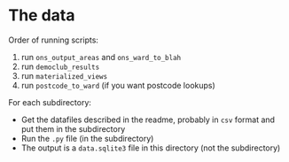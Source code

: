 # The data

Order of running scripts:

1. run `ons_output_areas` and `ons_ward_to_blah`
2. run `democlub_results`
3. run `materialized_views`
4. run `postcode_to_ward` (if you want postcode lookups)

For each subdirectory:

* Get the datafiles described in the readme, probably in `csv` format and put
  them in the subdirectory
* Run the `.py` file (in the subdirectory)
* The output is a `data.sqlite3` file in this directory (not the subdirectory)
